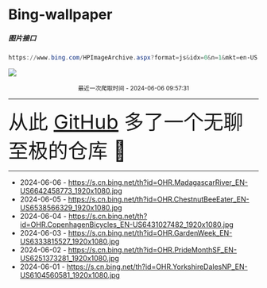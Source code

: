 # Bing-wallpaper

##### 图片接口

```powershell
https://www.bing.com/HPImageArchive.aspx?format=js&idx=0&n=1&mkt=en-US
```

 ![](https://s.cn.bing.net/th?id=OHR.MadagascarRiver_EN-US6642458773_1920x1080.jpg)

<p align='center' >
    <small>
        最近一次爬取时间 - 2024-06-06 09:57:31
    </small>
    <br>
    <hr>
    <font size=7>
        <small>
           从此 <a href='https://github.com/'>GitHub</a> 多了一个无聊至极的仓库  🍳
        </small>
    </font>
    <hr>
</p>


- 2024-06-06 - https://s.cn.bing.net/th?id=OHR.MadagascarRiver_EN-US6642458773_1920x1080.jpg 
- 2024-06-05 - https://s.cn.bing.net/th?id=OHR.ChestnutBeeEater_EN-US6538566329_1920x1080.jpg 
- 2024-06-04 - https://s.cn.bing.net/th?id=OHR.CopenhagenBicycles_EN-US6431027482_1920x1080.jpg 
- 2024-06-03 - https://s.cn.bing.net/th?id=OHR.GardenWeek_EN-US6333815527_1920x1080.jpg 
- 2024-06-02 - https://s.cn.bing.net/th?id=OHR.PrideMonthSF_EN-US6251373281_1920x1080.jpg 
- 2024-06-01 - https://s.cn.bing.net/th?id=OHR.YorkshireDalesNP_EN-US6104560581_1920x1080.jpg 
